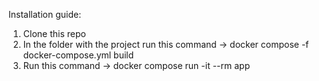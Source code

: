 Installation guide:

1) Clone this repo
2) In the folder with the project run this command -> docker compose -f docker-compose.yml build
3) Run this command -> docker compose run -it --rm app